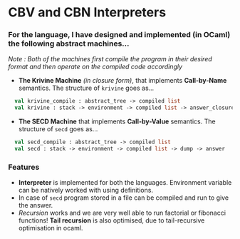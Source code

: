 # CBV and CBN Interpreters

### For the language, I have designed and implemented (in OCaml) the following abstract machines...

*Note : Both of the machines first compile the program in their desired format and then operate on the compiled code accordingly*

 - **The Krivine Machine** *(in closure form)*, that implements **Call-by-Name** semantics.
  The structure of `krivine` goes as...
    
```ocaml
  val krivine_compile : abstract_tree -> compiled list
  val krivine : stack -> environment -> compiled list -> answer_closure
 ```
 
 - **The SECD Machine** that implements **Call-by-Value** semantics.
  The structure of `secd` goes as...
   
```ocaml
  val secd_compile : abstract_tree -> compiled list
  val secd : stack -> environment -> compiled list -> dump -> answer
 ```

### Features
 - **Interpreter** is implemented for both the languages. Environment variable can be natively worked with using definitions.
 - In case of `secd` program stored in a file can be compiled and run to give the answer.
 - *Recursion* works and we are very well able to run factorial or fibonacci functions! **Tail recursion** is also optimised, due to tail-recursive optimisation in ocaml.

